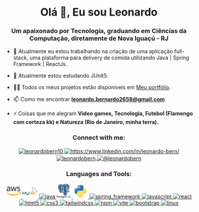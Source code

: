    <h1 align="center">Olá 👋, Eu sou Leonardo</h1>
    <h3 align="center">Um apaixonado por Tecnologia, graduando em Ciências da Computação, diretamente de Nova Iguaçú -
        RJ</h3>

- 🔭 Atualmente eu estou trabalhando na criação de uma aplicação full-stack, uma plataforma para delivery de comida
    utilizando Java | Spring Framework | ReactJs.

- 🌱 Atualmente estou estudando JUnit5.

- 👨‍💻 Todos os meus projetos estão disponíveis em [Meu portfólio](https://portfolio-leonardo25.vercel.app/).

- 📫 Como me encontrar **leonardo.bernardo2658@gmail.com**

- ⚡ Coisas que me alegram **Video games, Tecnologia, Futebol (Flamengo com certeza kk) e Natureza (Rio de Janeiro,
    minha terra).**

<h3 align="center">Connect with me:</h3>
<p align="center">
<a href="https://twitter.com/leonardobern10" target="blank">
<img align="center"
src="https://raw.githubusercontent.com/rahuldkjain/github-profile-readme-generator/master/src/images/icons/Social/twitter.svg"
alt="leonardobern10" height="30" width="40" />
</a>
<a href="https://www.linkedin.com/in/leonardo-bern/" target="blank">
<img align="center"
src="https://raw.githubusercontent.com/rahuldkjain/github-profile-readme-generator/master/src/images/icons/Social/linked-in-alt.svg"
alt="https://www.linkedin.com/in/leonardo-bern/" height="30" width="40" />
</a>
<a href="https://kaggle.com/leonardobern" target="blank">
<img align="center"
src="https://raw.githubusercontent.com/rahuldkjain/github-profile-readme-generator/master/src/images/icons/Social/kaggle.svg"
alt="leonardobern" height="30" width="40" />
</a>
<a href="https://instagram.com/@leonardobern" target="blank">
<img align="center"
src="https://raw.githubusercontent.com/rahuldkjain/github-profile-readme-generator/master/src/images/icons/Social/instagram.svg"
alt="@leonardobern" height="30" width="40" />
</a>
</p>

<h3 align="center">Languages and Tools:</h3>
    <p align="center">
        <a href="https://aws.amazon.com" target="_blank" rel="noreferrer">
            <img src="https://raw.githubusercontent.com/devicons/devicon/master/icons/amazonwebservices/amazonwebservices-original-wordmark.svg"
                alt="aws" width="40" height="40" />
        </a>
        <a href="https://www.mysql.com/" target="_blank" rel="noreferrer">
            <img src="https://raw.githubusercontent.com/devicons/devicon/master/icons/mysql/mysql-original-wordmark.svg"
                alt="mysql" width="40" height="40" />
        </a>
        <a href="https://docs.oracle.com/en/java/" target="_blank" rel="noreferrer">
            <img src="https://seeklogo.com/images/J/java-logo-7833D1D21A-seeklogo.com.png" alt="java" width="20"
                height="40" />
        </a>
        <a href="https://www.postgresql.org" target="_blank" rel="noreferrer">
            <img src="https://raw.githubusercontent.com/devicons/devicon/master/icons/postgresql/postgresql-original-wordmark.svg"
                alt="postgresql" width="40" height="40" />
        </a>
        <a href="https://www.python.org" target="_blank" rel="noreferrer">
            <img src="https://raw.githubusercontent.com/devicons/devicon/master/icons/python/python-original.svg"
                alt="python" width="40" height="40" />
        </a>
        <a href="https://spring.io/" target="_blank" rel="noreferrer">
            <img src="https://seeklogo.com/images/S/spring-logo-9A2BC78AAF-seeklogo.com.png" alt="spring_framework"
                width="40" height="40" />
        </a>
        <a href="https://developer.mozilla.org/pt-BR/docs/Web/JavaScript" target="_blank" rel="noreferrer">
            <img src="https://seeklogo.com/images/J/javascript-js-logo-2949701702-seeklogo.com.png" alt="javascript"
                width="35" height="40" />
        </a>
        </a>
        <a href="https://react.dev/" target="_blank" rel="noreferrer">
            <img src="https://seeklogo.com/images/R/react-logo-7B3CE81517-seeklogo.com.png" alt="react" width="40"
                height="40" />
        </a>
        <a href="https://developer.mozilla.org/pt-BR/docs/Web/HTML" target="_blank" rel="noreferrer">
            <img src="https://seeklogo.com/images/H/html5-logo-EF92D240D7-seeklogo.com.png" alt="html5" width="30"
                height="40" />
        </a>
        <a href="https://developer.mozilla.org/pt-BR/docs/Web/CSS" target="_blank" rel="noreferrer">
            <img src="https://seeklogo.com/images/C/css3-logo-8724075274-seeklogo.com.png" alt="css3" width="30"
                height="40" />
        </a>
        <a href="https://tailwindcss.com/" target="_blank" rel="noreferrer">
            <img src="https://seeklogo.com/images/T/tailwind-css-logo-5AD4175897-seeklogo.com.png" alt="tailwindcss"
                width="40" height="30" />
        </a>
        <a href="https://www.npmjs.com/" target="_blank" rel="noreferrer">
            <img src="https://seeklogo.com/images/N/npm-node-package-manager-logo-DE93649ED1-seeklogo.com.png" alt="npm"
                width="40" height="20" />
        </a>
        <a href="https://vitejs.dev/" target="_blank" rel="noreferrer">
            <img src="https://seeklogo.com/images/V/vite-logo-BFD4283991-seeklogo.com.png" alt="vite" width="40"
                height="40" />
        </a>
        <a href="https://getbootstrap.com/" target="_blank" rel="noreferrer">
            <img src="https://seeklogo.com/images/B/bootstrap-5-logo-85A1F11F4F-seeklogo.com.png" alt="bootstrap"
                width="45" height="40" />
        </a>
        <a href="https://www.linux.org/" target="_blank" rel="noreferrer">
            <img src="https://seeklogo.com/images/L/Linux_Tux-logo-DA252F3C21-seeklogo.com.png" alt="linux" width="40"
                height="40" />
        </a>
    </p>
<!--
<p>
        <img align="left"
            src="https://github-readme-stats.vercel.app/api/top-langs?username=leonardobern10&show_icons=true&locale=en&layout=compact"
            alt="leonardobern10" />
    </p>
-->
<!--<p>&nbsp;
       <img align="center"
            src="https://github-readme-stats.vercel.app/api?username=leonardobern10&show_icons=true&locale=en"
            alt="leonardobern10" />
    </p>
-->
